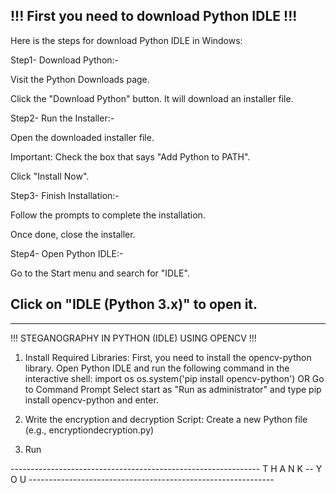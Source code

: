 !!! First you need to download Python IDLE !!!
-------------------------------------------------------------------------------------------------------------
Here is the steps for download Python IDLE in Windows:

Step1- Download Python:-

Visit the Python Downloads page.

Click the "Download Python" button. It will download an installer file.

Step2- Run the Installer:-     

Open the downloaded installer file.

Important: Check the box that says "Add Python to PATH".

Click "Install Now".

Step3- Finish Installation:-

Follow the prompts to complete the installation.

Once done, close the installer.

Step4- Open Python IDLE:-

Go to the Start menu and search for "IDLE".

Click on "IDLE (Python 3.x)" to open it.
----------------------------------------------------------------------------------------------------------------------------------------------
----------------------------------------------------------------------------------------------------------------------------------------------

!!! STEGANOGRAPHY IN PYTHON (IDLE) USING OPENCV !!! 

1. Install Required Libraries: First, you need to install the opencv-python library. Open Python IDLE and run the following command in the interactive shell: import os
os.system('pip install opencv-python') OR Go to Command Prompt Select start as "Run as administrator" and type pip install opencv-python and enter.

2.  Write the encryption and decryption Script: Create a new Python file (e.g., encryptiondecryption.py)
   
3. Run

-------------------------------------------------------------- T H A N K -- Y O U -------------------------------------------------------------
